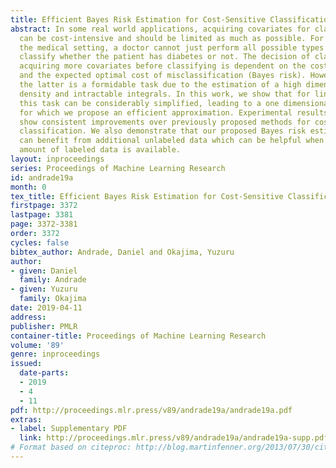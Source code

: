 ```yaml
---
title: Efficient Bayes Risk Estimation for Cost-Sensitive Classification
abstract: In some real world applications, acquiring covariates for classification
  can be cost-intensive and should be limited as much as possible. For example, in
  the medical setting, a doctor cannot just perform all possible types of tests to
  classify whether the patient has diabetes or not. The decision of classifying or
  acquiring more covariates before classifying is dependent on the costs of new covariates
  and the expected optimal cost of misclassification (Bayes risk). However, estimating
  the latter is a formidable task due to the estimation of a high dimensional probability
  density and intractable integrals. In this work, we show that for linear classifiers
  this task can be considerably simplified, leading to a one dimensional integral
  for which we propose an efficient approximation. Experimental results on three datasets
  show consistent improvements over previously proposed methods for cost-sensitive
  classification. We also demonstrate that our proposed Bayes risk estimation procedure
  can benefit from additional unlabeled data which can be helpful when only small
  amount of labeled data is available.
layout: inproceedings
series: Proceedings of Machine Learning Research
id: andrade19a
month: 0
tex_title: Efficient Bayes Risk Estimation for Cost-Sensitive Classification
firstpage: 3372
lastpage: 3381
page: 3372-3381
order: 3372
cycles: false
bibtex_author: Andrade, Daniel and Okajima, Yuzuru
author:
- given: Daniel
  family: Andrade
- given: Yuzuru
  family: Okajima
date: 2019-04-11
address: 
publisher: PMLR
container-title: Proceedings of Machine Learning Research
volume: '89'
genre: inproceedings
issued:
  date-parts:
  - 2019
  - 4
  - 11
pdf: http://proceedings.mlr.press/v89/andrade19a/andrade19a.pdf
extras:
- label: Supplementary PDF
  link: http://proceedings.mlr.press/v89/andrade19a/andrade19a-supp.pdf
# Format based on citeproc: http://blog.martinfenner.org/2013/07/30/citeproc-yaml-for-bibliographies/
---
```


